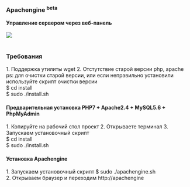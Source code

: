 <h3>Apachengine <sup>beta</sup></h3>
<b>Управление сервером через веб-панель</b>
<br><br>
<img src="https://habrastorage.org/files/ed4/8b6/ffa/ed48b6ffaf5d4bd3aca20c02eeb97a5a.png" aling="center"/>
<br><br>
<h3>Требования</h3>
1. Поддержка утилиты wget
2. Отстутствие старой версии php, apache
ps: для очистки старой версии, или если неправильно установили используйте скрипт очистки версии
<br>    
      $ cd install <br> 
      $ sudo ./install.sh <br> 

<h4>Предварительная установка PHP7 + Apache2.4 + MySQL5.6 + PhpMyAdmin</h4>
1. Копируйте на рабочий стол проект
2. Открываете терминал
3. Запускаем установочный скрипт
<br> 
$ cd install<br> 
$ sudo ./install.sh<br> 

<h4>Установка Apachengine</h4>
1. Запускаем установочный скрипт
$ sudo ./apachengine.sh<br>
2. Открываем браузер и переходим http://apachengine

